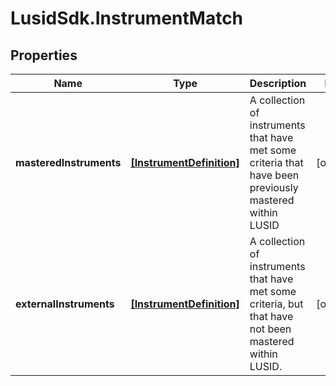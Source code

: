 # LusidSdk.InstrumentMatch

## Properties
Name | Type | Description | Notes
------------ | ------------- | ------------- | -------------
**masteredInstruments** | [**[InstrumentDefinition]**](InstrumentDefinition.md) | A collection of instruments that have met some criteria that have been previously  mastered within LUSID | [optional] 
**externalInstruments** | [**[InstrumentDefinition]**](InstrumentDefinition.md) | A collection of instruments that have met some criteria, but that have not been  mastered within LUSID. | [optional] 


